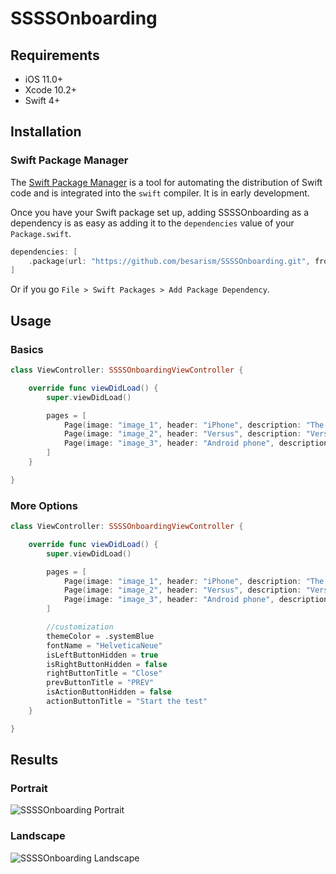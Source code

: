 # SSSSOnboarding


## Requirements
- iOS 11.0+
- Xcode 10.2+
- Swift 4+

## Installation
### Swift Package Manager

The [Swift Package Manager](https://swift.org/package-manager/) is a tool for automating the distribution of Swift code and is integrated into the `swift` compiler. It is in early development.

Once you have your Swift package set up, adding SSSSOnboarding as a dependency is as easy as adding it to the `dependencies` value of your `Package.swift`.

```swift
dependencies: [
    .package(url: "https://github.com/besarism/SSSSOnboarding.git", from: "0.0.2")
]
```
Or if you go `File > Swift Packages > Add Package Dependency`.


## Usage

### Basics

```swift
class ViewController: SSSSOnboardingViewController {

    override func viewDidLoad() {
        super.viewDidLoad()

        pages = [
            Page(image: "image_1", header: "iPhone", description: "The iPhone is a line of smartphones designed and marketed by Apple Inc."),
            Page(image: "image_2", header: "Versus", description: "Versus, often abbreviated v., v, vs., vs, or vrs. is a Latin word meaning 'against'."),
            Page(image: "image_3", header: "Android phone", description: "Android phone is a smartphone that runs the Android operating system.")
        ]        
    }

}
```

### More Options
```swift
class ViewController: SSSSOnboardingViewController {

    override func viewDidLoad() {
        super.viewDidLoad()

        pages = [
            Page(image: "image_1", header: "iPhone", description: "The iPhone is a line of smartphones designed and marketed by Apple Inc."),
            Page(image: "image_2", header: "Versus", description: "Versus, often abbreviated v., v, vs., vs, or vrs. is a Latin word meaning 'against'."),
            Page(image: "image_3", header: "Android phone", description: "Android phone is a smartphone that runs the Android operating system.")
        ]

        //customization
        themeColor = .systemBlue
        fontName = "HelveticaNeue"
        isLeftButtonHidden = true
        isRightButtonHidden = false
        rightButtonTitle = "Close"
        prevButtonTitle = "PREV"
        isActionButtonHidden = false
        actionButtonTitle = "Start the test"        
    }

}
```


## Results

### Portrait
![SSSSOnboarding Portrait](https://media.giphy.com/media/H7qHUf4KH3rUPpUAK1/giphy.gif)

### Landscape

![SSSSOnboarding Landscape](https://media.giphy.com/media/YMjDuNVgjVJBamGolQ/giphy.gif)
